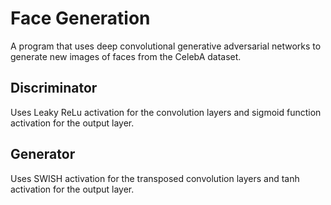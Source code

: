 # Face Generation
A program that uses deep convolutional generative adversarial networks to generate new images of faces from the CelebA dataset.
## Discriminator
Uses Leaky ReLu activation for the convolution layers and sigmoid function activation for the output layer. 
## Generator
Uses SWISH activation for the transposed convolution layers and tanh activation for the output layer.
